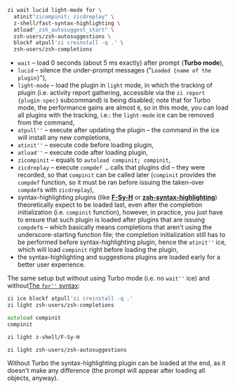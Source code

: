 ```zsh
zi wait lucid light-mode for \
  atinit"zicompinit; zicdreplay" \
  z-shell/fast-syntax-highlighting \
  atload"_zsh_autosuggest_start" \
  zsh-users/zsh-autosuggestions \
  blockf atpull'zi creinstall -q .' \
  zsh-users/zsh-completions
```

- `wait` – load 0 seconds (about 5 ms exactly) after prompt (**Turbo mode**),
- `lucid` – silence the under-prompt messages ("`Loaded {name of the plugin}`"),
- `light-mode` – load the plugin in `light` mode, in which the tracking of
  plugin (i.e. activity report gathering, accessible via the `zi report {plugin-spec}` subcommand) is being disabled; note that for Turbo mode, the
  performance gains are almost `0`, so in this mode, you can load all plugins
  with the tracking, i.e.: the `light-mode` ice can be removed from the
  command,
- `atpull''` – execute after updating the plugin – the command in the ice will
  install any new completions,
- `atinit''` – execute code before loading plugin,
- `atload''` – execute code after loading plugin,
- `zicompinit` – equals to `autoload compinit; compinit`,
- `zicdreplay` – execute `compdef …` calls that plugins did – they were
  recorded, so that `compinit` can be called later (`compinit` provides the
  `compdef` function, so it must be ran before issuing the taken-over
  `compdef`s with `zicdreplay`),
- syntax-highlighting plugins (like
  [**F-Sy-H**](https://github.com/z-shell/F-Sy-H)
  or
  [**zsh-syntax-highlighting**](https://github.com/zsh-users/zsh-syntax-highlighting))
  theoretically expect to be loaded last, even after the completion
  initialization (i.e. `compinit` function), however, in practice, you just
  have to ensure that such plugin is loaded after plugins that are issuing
  `compdef`s – which basically means completions that aren't using the
  underscore-starting function file; the completion initialization still has to
  be performed before syntax-highlighting plugin, hence the `atinit''` ice,
  which will load `compinit` right before loading the plugin,
- the syntax-highlighting and suggestions plugins are loaded early for a better
  user experience.

The same setup but without using Turbo mode (i.e. no `wait''` ice) and without[The `for''` syntax](Syntax#the-for-syntax):

```zsh
zi ice blockf atpull'zi creinstall -q .'
zi light zsh-users/zsh-completions

autoload compinit
compinit

zi light z-shell/F-Sy-H

zi light zsh-users/zsh-autosuggestions
```

Without Turbo the syntax-highlighting plugin can be loaded at the end, as it
doesn't make any difference (the prompt will appear after loading all objects,
anyway).
